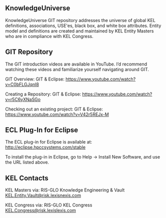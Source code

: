 KnowledgeUniverse
------
KnowledgeUniverse GIT repository addresses the universe of global KEL definitions, associations, USE'es, black box, and white box attributes. Entity model and definitions are created and maintained by KEL Entity Masters who are in compliance with KEL Congress.

GIT Repository
------
The GIT introduction videos are available in YouTube. I’d recommend watching these videos and familiarize yourself navigating around GIT.  

GIT Overview: GIT & Eclipse: https://www.youtube.com/watch?v=C0bFLGJqnI8

Creating a Repository: GIT & Eclipse: https://www.youtube.com/watch?v=r5C6yXNaSGo

Checking out an existing project: GIT & Eclipse: https://www.youtube.com/watch?v=V42r5REJx-M

ECL Plug-In for Eclipse 
------
The ECL plug-in for Eclipse is available at: http://eclipse.hpccsystems.com/stable

To install the plug-in in Eclipse, go to Help -> Install New Software, and use the URL listed above. 

KEL Contacts
------
KEL Masters via: RIS-GLO Knowledge Engineering & Vault KEL.Entity.Vault@risk.lexisnexis.com

KEL Congress via: RIS-GLO KEL Congress KEL.Congress@risk.lexislexis.com

